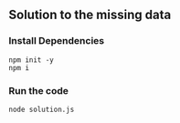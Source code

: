 ## Solution to the missing data

### Install Dependencies
<code>npm init -y</code><br>
<code>npm i</code>

### Run the code
<code>node solution.js</code>
